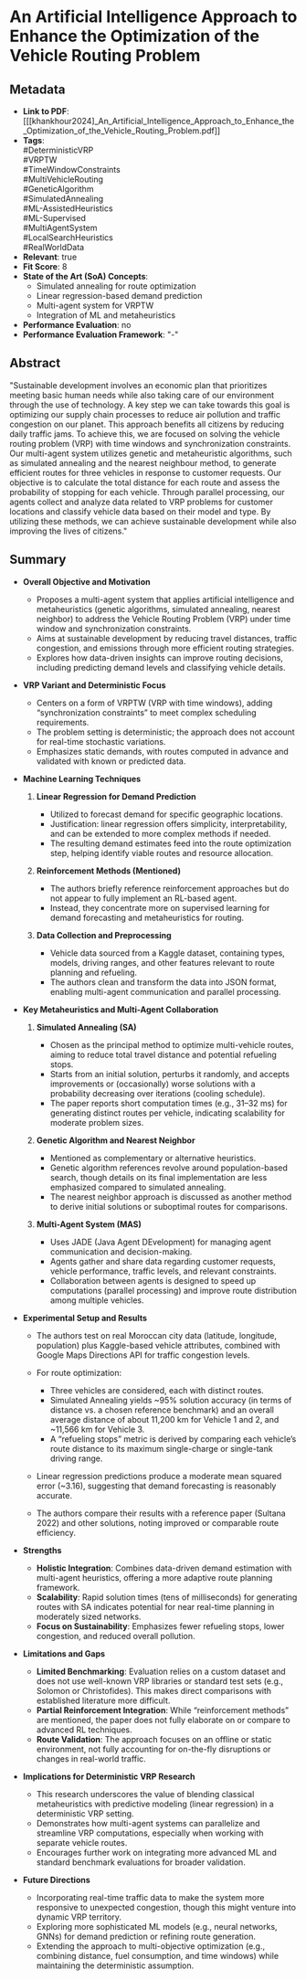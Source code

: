 # An Artificial Intelligence Approach to Enhance the Optimization of the Vehicle Routing Problem

## Metadata
- **Link to PDF**: [[[khankhour2024]_An_Artificial_Intelligence_Approach_to_Enhance_the_Optimization_of_the_Vehicle_Routing_Problem.pdf]]
- **Tags**:  
  #DeterministicVRP  
  #VRPTW  
  #TimeWindowConstraints  
  #MultiVehicleRouting  
  #GeneticAlgorithm  
  #SimulatedAnnealing  
  #ML-AssistedHeuristics  
  #ML-Supervised  
  #MultiAgentSystem  
  #LocalSearchHeuristics  
  #RealWorldData  
- **Relevant**: true  
- **Fit Score**: 8  
- **State of the Art (SoA) Concepts**:
  - Simulated annealing for route optimization
  - Linear regression-based demand prediction
  - Multi-agent system for VRPTW
  - Integration of ML and metaheuristics
- **Performance Evaluation**: no  
- **Performance Evaluation Framework**: "-"  

## Abstract
"Sustainable development involves an economic plan that prioritizes meeting basic human needs while also taking care of our environment through the use of technology. A key step we can take towards this goal is optimizing our supply chain processes to reduce air pollution and traffic congestion on our planet. This approach benefits all citizens by reducing daily traffic jams. To achieve this, we are focused on solving the vehicle routing problem (VRP) with time windows and synchronization constraints. Our multi-agent system utilizes genetic and metaheuristic algorithms, such as simulated annealing and the nearest neighbour method, to generate efficient routes for three vehicles in response to customer requests. Our objective is to calculate the total distance for each route and assess the probability of stopping for each vehicle. Through parallel processing, our agents collect and analyze data related to VRP problems for customer locations and classify vehicle data based on their model and type. By utilizing these methods, we can achieve sustainable development while also improving the lives of citizens."

## Summary
- **Overall Objective and Motivation**  
  - Proposes a multi-agent system that applies artificial intelligence and metaheuristics (genetic algorithms, simulated annealing, nearest neighbor) to address the Vehicle Routing Problem (VRP) under time window and synchronization constraints.  
  - Aims at sustainable development by reducing travel distances, traffic congestion, and emissions through more efficient routing strategies.  
  - Explores how data-driven insights can improve routing decisions, including predicting demand levels and classifying vehicle details.

- **VRP Variant and Deterministic Focus**  
  - Centers on a form of VRPTW (VRP with time windows), adding “synchronization constraints” to meet complex scheduling requirements.  
  - The problem setting is deterministic; the approach does not account for real-time stochastic variations.  
  - Emphasizes static demands, with routes computed in advance and validated with known or predicted data.

- **Machine Learning Techniques**  
  1. **Linear Regression for Demand Prediction**  
     - Utilized to forecast demand for specific geographic locations.  
     - Justification: linear regression offers simplicity, interpretability, and can be extended to more complex methods if needed.  
     - The resulting demand estimates feed into the route optimization step, helping identify viable routes and resource allocation.  

  2. **Reinforcement Methods (Mentioned)**  
     - The authors briefly reference reinforcement approaches but do not appear to fully implement an RL-based agent.  
     - Instead, they concentrate more on supervised learning for demand forecasting and metaheuristics for routing.  

  3. **Data Collection and Preprocessing**  
     - Vehicle data sourced from a Kaggle dataset, containing types, models, driving ranges, and other features relevant to route planning and refueling.  
     - The authors clean and transform the data into JSON format, enabling multi-agent communication and parallel processing.  

- **Key Metaheuristics and Multi-Agent Collaboration**  
  1. **Simulated Annealing (SA)**  
     - Chosen as the principal method to optimize multi-vehicle routes, aiming to reduce total travel distance and potential refueling stops.  
     - Starts from an initial solution, perturbs it randomly, and accepts improvements or (occasionally) worse solutions with a probability decreasing over iterations (cooling schedule).  
     - The paper reports short computation times (e.g., 31–32 ms) for generating distinct routes per vehicle, indicating scalability for moderate problem sizes.  

  2. **Genetic Algorithm and Nearest Neighbor**  
     - Mentioned as complementary or alternative heuristics.  
     - Genetic algorithm references revolve around population-based search, though details on its final implementation are less emphasized compared to simulated annealing.  
     - The nearest neighbor approach is discussed as another method to derive initial solutions or suboptimal routes for comparisons.  

  3. **Multi-Agent System (MAS)**  
     - Uses JADE (Java Agent DEvelopment) for managing agent communication and decision-making.  
     - Agents gather and share data regarding customer requests, vehicle performance, traffic levels, and relevant constraints.  
     - Collaboration between agents is designed to speed up computations (parallel processing) and improve route distribution among multiple vehicles.

- **Experimental Setup and Results**  
  - The authors test on real Moroccan city data (latitude, longitude, population) plus Kaggle-based vehicle attributes, combined with Google Maps Directions API for traffic congestion levels.  
  - For route optimization:  
    - Three vehicles are considered, each with distinct routes.  
    - Simulated Annealing yields ~95% solution accuracy (in terms of distance vs. a chosen reference benchmark) and an overall average distance of about 11,200 km for Vehicle 1 and 2, and ~11,566 km for Vehicle 3.  
    - A “refueling stops” metric is derived by comparing each vehicle’s route distance to its maximum single-charge or single-tank driving range.  

  - Linear regression predictions produce a moderate mean squared error (~3.16), suggesting that demand forecasting is reasonably accurate.  
  - The authors compare their results with a reference paper (Sultana 2022) and other solutions, noting improved or comparable route efficiency.

- **Strengths**  
  - **Holistic Integration**: Combines data-driven demand estimation with multi-agent heuristics, offering a more adaptive route planning framework.  
  - **Scalability**: Rapid solution times (tens of milliseconds) for generating routes with SA indicates potential for near real-time planning in moderately sized networks.  
  - **Focus on Sustainability**: Emphasizes fewer refueling stops, lower congestion, and reduced overall pollution.  

- **Limitations and Gaps**  
  - **Limited Benchmarking**: Evaluation relies on a custom dataset and does not use well-known VRP libraries or standard test sets (e.g., Solomon or Christofides). This makes direct comparisons with established literature more difficult.  
  - **Partial Reinforcement Integration**: While “reinforcement methods” are mentioned, the paper does not fully elaborate on or compare to advanced RL techniques.  
  - **Route Validation**: The approach focuses on an offline or static environment, not fully accounting for on-the-fly disruptions or changes in real-world traffic.  

- **Implications for Deterministic VRP Research**  
  - This research underscores the value of blending classical metaheuristics with predictive modeling (linear regression) in a deterministic VRP setting.  
  - Demonstrates how multi-agent systems can parallelize and streamline VRP computations, especially when working with separate vehicle routes.  
  - Encourages further work on integrating more advanced ML and standard benchmark evaluations for broader validation.

- **Future Directions**  
  - Incorporating real-time traffic data to make the system more responsive to unexpected congestion, though this might venture into dynamic VRP territory.  
  - Exploring more sophisticated ML models (e.g., neural networks, GNNs) for demand prediction or refining route generation.  
  - Extending the approach to multi-objective optimization (e.g., combining distance, fuel consumption, and time windows) while maintaining the deterministic assumption.  
